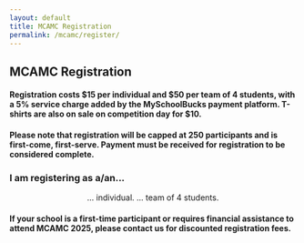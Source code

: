 ```yaml
---
layout: default
title: MCAMC Registration
permalink: /mcamc/register/
---
```

## MCAMC Registration

#### Registration costs $15 per individual and $50 per team of 4 students, with a 5% service charge added by the MySchoolBucks payment platform. T-shirts are also on sale on competition day for $10. 

<h4><b>Please note that registration will be capped at 250 participants and is first-come, first-serve. Payment must be received for registration to be considered complete.</b></h4>

<!--### Registration is now closed! We will be reaching out to all participants by email shortly.-->
<!--### Registration will open soon!-->

### I am registering as a/an...
<div style="text-align: center">
<span class="reg-choice" id="reg0" onclick="reg(0)"> ... individual. </span>
<span class="reg-choice" id="reg1" onclick="reg(1)"> ... team of 4 students. </span>
</div>
<div class="cognito">
<script src="https://www.cognitoforms.com/s/5RmzrxaElkSFbjwAX0LpWA"></script>
</div>
<script type="text/javascript">
var choiceMade = false;
function reg(type)
{
  document.getElementById("reg0").style.display = "none";
  document.getElementById("reg1").style.display = "none";
  document.getElementById("i-am-registering-as-aan").style.display = "none";
  document.getElementById("mcamc-registration").style.display = "none";
  if (!choiceMade) {
    if (type === 0) {
      Cognito.load("forms", { id: "15" });
      Cognito.resize();
    }
    if (type === 1) {
      Cognito.load("forms", { id: "16" });
      Cognito.resize();
    }
    choiceMade = true;
  }
}
</script> 

<h4>If your school is a <b>first-time participant or requires financial assistance</b> to attend MCAMC 2025, please contact us for discounted registration fees.</h4>
